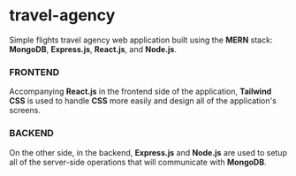 # travel-agency

Simple flights travel agency web application built using the **MERN** stack: **MongoDB**, **Express.js**, **React.js**, and **Node.js**.

### FRONTEND

Accompanying **React.js** in the frontend side of the application, **Tailwind CSS** is used to handle **CSS** more easily and design all of the application's screens.

### BACKEND

On the other side, in the backend, **Express.js** and **Node.js** are used to setup all of the server-side operations that will communicate with **MongoDB**.
